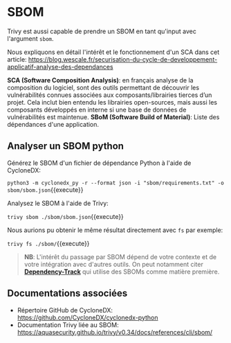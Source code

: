 # SBOM

Trivy est aussi capable de prendre un SBOM en tant qu'input avec l'argument `sbom`.

Nous expliquons en détail l'intérêt et le fonctionnement d'un SCA dans cet article: https://blog.wescale.fr/securisation-du-cycle-de-developpement-applicatif-analyse-des-dependances

**SCA (Software Composition Analysis)**: en français analyse de la composition du logiciel, sont des outils permettant de découvrir les vulnérabilités connues associées aux composants/librairies tierces d’un projet. Cela inclut bien entendu les librairies open-sources, mais aussi les composants développés en interne si une base de données de vulnérabilités est maintenue.
**SBoM (Software Build of Material)**: Liste des dépendances d'une application.

## Analyser un SBOM python

Générez le SBOM d'un fichier de dépendance Python à l'aide de CycloneDX:

`python3 -m cyclonedx_py -r --format json -i "sbom/requirements.txt" -o sbom/sbom.json`{{execute}}

Analysez le SBOM à l'aide de Trivy:

`trivy sbom ./sbom/sbom.json`{{execute}}

Nous aurions pu obtenir le même résultat directement avec `fs` par exemple:

`trivy fs ./sbom/`{{execute}}

>**NB**: L'intérêt du passage par SBOM dépend de votre contexte et de votre intégration avec d'autres outils. On peut notamment citer **[Dependency-Track](https://dependencytrack.org/)** qui utilise des SBOMs comme matière première.

## Documentations associées

- Répertoire GitHub de CycloneDX: https://github.com/CycloneDX/cyclonedx-python
- Documentation Trivy liée au SBOM: https://aquasecurity.github.io/trivy/v0.34/docs/references/cli/sbom/